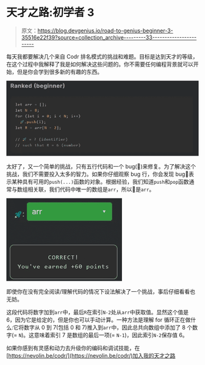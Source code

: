 # 天才之路:初学者 3

> 原文：<https://blog.devgenius.io/road-to-genius-beginner-3-35516e22f39?source=collection_archive---------33----------------------->

每天我都要解决几个来自 Codr 排名模式的挑战和难题。目标是达到天才的等级，在这个过程中我解释了我是如何解决这些问题的。你不需要任何编程背景就可以开始，但是你会学到很多新的有趣的东西。

![](img/7f3c74bb36bc842d9843e6014cf59d77.png)

太好了，又一个简单的挑战，只有五行代码和一个 bug(🚀)来修复。为了解决这个挑战，我们不需要投入太多的智力。如果你仔细观察 bug 行，你会发现 bug🚀表示某种具有可用的`push(...)`函数的对象。根据经验，我们知道`push`和`pop`函数通常与数组相关联，我们代码中唯一的数组是`arr`，所以🚀是`arr`。

![](img/b7abf0bf04312b526e59e09b4271edab.png)

即使你在没有完全阅读/理解代码的情况下设法解决了一个挑战，事后仔细看看也无妨。

这段代码将数字加到`arr`中，最后`R`在索引`N-2`处从`arr`中获取值。显然这个值是 6，因为它是给定的，但是你也可以手动计算。一种方法是理解 for 循环正在做什么:它将数字从 0 到 7(包括 0 和 7)推入到`arr`中，因此总共向数组中添加了 8 个数字(= `N`)。这意味着索引 7 是数组的最后一项(= `N-1`)，因此索引`N-2`保存值 6。

如果你感到有灵感和动力去升级你的编码和调试技能，在[https://nevolin.be/codr/](https://nevolin.be/codr/)加入我的天才之路